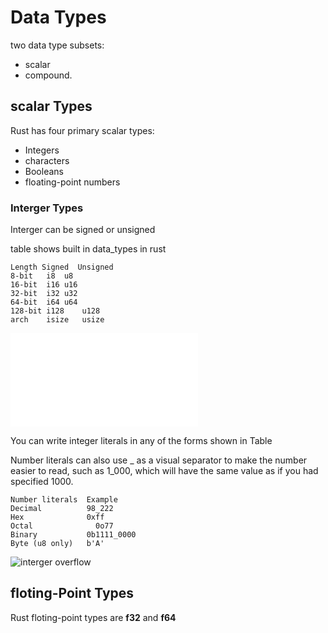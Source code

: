 # Data Types

two data type subsets: 
- scalar
- compound.

## scalar Types

Rust has four primary scalar types: 
- Integers
- characters 
- Booleans
- floating-point numbers

 ### Interger Types
 Interger can be signed or unsigned

  table shows built in data_types in rust  

 ```
 Length	Signed	Unsigned
8-bit	i8	u8
16-bit	i16	u16
32-bit	i32	u32
64-bit	i64	u64
128-bit	i128	u128
arch	isize	usize
```
![check this->](./interger.rs)

You can write integer literals in any of the forms shown in Table

Number literals can also use _ as a visual separator to make the number easier to read, such as 1_000, which will have the same value as if you had specified 1000.

```
Number literals	 Example
Decimal          98_222
Hex	             0xff
Octal	           0o77
Binary	         0b1111_0000
Byte (u8 only)	 b'A'
```
![interger overflow](https://medium.com/@mikecode/rust-integer-overflow-69277aad3ff5)

## floting-Point Types

Rust floting-point types are **f32**
and **f64**

